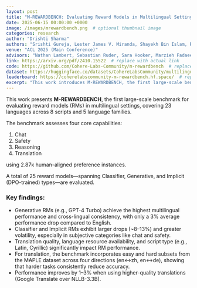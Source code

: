 ```yaml
---
layout: post
title: "M-REWARDBENCH: Evaluating Reward Models in Multilingual Settings"
date: 2025-06-15 00:00:00 +0000
image: /images/mrewardbench.png  # optional thumbnail image
categories: research
author: "Drishti Sharma"
authors: "Srishti Gureja, Lester James V. Miranda, Shayekh Bin Islam, Rishabh Maheshwary, <strong>Drishti Sharma</strong>, Gusti Winata, Nathan Lambert, Sebastian Ruder, Sara Hooker, Marzieh Fadaee"
venue: "ACL 2025 (Main Conference)"
advisors: "Nathan Lambert, Sebastian Ruder, Sara Hooker, Marzieh Fadaee"
link: https://arxiv.org/pdf/2410.15522  # replace with actual link
code: https://github.com/Cohere-Labs-Community/m-rewardbench  # replace with actual repo
dataset: https://huggingface.co/datasets/CohereLabsCommunity/multilingual-reward-bench  # replace with dataset
leaderboard: https://coherelabscommunity-m-rewardbench.hf.space/  # replace if available
excerpt: "This work introduces M-REWARDBENCH, the first large-scale benchmark for evaluating reward models (RMs) in multilingual settings, encompassing 23 languages across 8 scripts and 5 language families. The benchmark evaluates four key capabilities—chat, safety, reasoning, and translation—using 2.87k human-aligned preference instances. A total of 25 reward models, including Classifier, Generative, and Implicit (DPO-trained) types, are assessed. Results show that Generative RMs, such as GPT-4 Turbo, achieve the highest multilingual performance and cross-lingual consistency, with only a 3% average drop compared to English. In contrast, Classifier and Implicit RMs show greater performance declines (~8–13%) and higher volatility, particularly in subjective domains like chat and safety. RM performance is also influenced by translation quality, language resource availability, and script type (e.g., Latin, Cyrillic). For translation tasks, M-REWARDBENCH includes easy and hard subsets from the MAPLE dataset in four directions (en↔zh, en↔de), revealing consistent accuracy drops on harder examples. Additionally, using higher-quality translations (e.g., Google Translate over NLLB-3.3B) improves performance by 1–3%."
---
```


This work presents **M-REWARDBENCH**, the first large-scale benchmark for evaluating reward models (RMs) in multilingual settings, covering 23 languages across 8 scripts and 5 language families.

The benchmark assesses four core capabilities:

1. Chat  
2. Safety  
3. Reasoning  
4. Translation  

using 2.87k human-aligned preference instances.

A total of 25 reward models—spanning Classifier, Generative, and Implicit (DPO-trained) types—are evaluated.

### Key findings:

- Generative RMs (e.g., GPT-4 Turbo) achieve the highest multilingual performance and cross-lingual consistency, with only a 3% average performance drop compared to English.
- Classifier and Implicit RMs exhibit larger drops (~8–13%) and greater volatility, especially in subjective categories like chat and safety.
- Translation quality, language resource availability, and script type (e.g., Latin, Cyrillic) significantly impact RM performance.
- For translation, the benchmark incorporates easy and hard subsets from the MAPLE dataset across four directions (en↔zh, en↔de), showing that harder tasks consistently reduce accuracy.
- Performance improves by 1–3% when using higher-quality translations (Google Translate over NLLB-3.3B).

